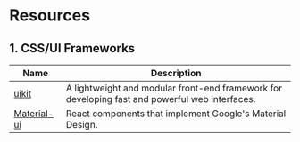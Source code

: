 # Resources

## 1. CSS/UI Frameworks
Name | Description 
-----| -------------
[uikit](https://getuikit.com) | A lightweight and modular front-end framework for developing fast and powerful web interfaces.
[Material-ui](https://material-ui.com/) | React components that implement Google's Material Design.
